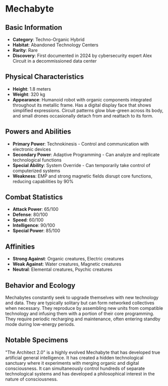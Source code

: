 # Mechabyte

## Basic Information
- **Category**: Techno-Organic Hybrid
- **Habitat**: Abandoned Technology Centers
- **Rarity**: Rare
- **Discovery**: First documented in 2024 by cybersecurity expert Alex Circuit in a decommissioned data center

## Physical Characteristics
- **Height**: 1.8 meters
- **Weight**: 320 kg
- **Appearance**: Humanoid robot with organic components integrated throughout its metallic frame. Has a digital display face that shows simplified expressions. Circuit patterns glow blue-green across its body, and small drones occasionally detach from and reattach to its form.

## Powers and Abilities
- **Primary Power**: Technokinesis - Control and communication with electronic devices
- **Secondary Power**: Adaptive Programming - Can analyze and replicate technological functions
- **Special Ability**: System Override - Can temporarily take control of computerized systems
- **Weakness**: EMP and strong magnetic fields disrupt core functions, reducing capabilities by 90%

## Combat Statistics
- **Attack Power**: 65/100
- **Defense**: 80/100
- **Speed**: 60/100
- **Intelligence**: 90/100
- **Special Power**: 85/100

## Affinities
- **Strong Against**: Organic creatures, Electric creatures
- **Weak Against**: Water creatures, Magnetic creatures
- **Neutral**: Elemental creatures, Psychic creatures

## Behavior and Ecology
Mechabytes constantly seek to upgrade themselves with new technology and data. They are typically solitary but can form networked collectives when necessary. They reproduce by assembling new units from compatible technology and infusing them with a portion of their core programming. They require periodic recharging and maintenance, often entering standby mode during low-energy periods.

## Notable Specimens
"The Architect 2.0" is a highly evolved Mechabyte that has developed true artificial general intelligence. It has created a hidden technological sanctuary where it experiments with merging organic and digital consciousness. It can simultaneously control hundreds of separate technological systems and has developed a philosophical interest in the nature of consciousness.
